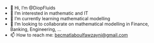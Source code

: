 - 👋 Hi, I’m @DiopFluids
- 👀 I’m interested in mathematic and IT
- 🌱 I’m currently learning mathematical modelling 
- 💞️ I’m looking to collaborate on mathematical modelling in Finance, Banking, Engineering, ...
- 📫 How to reach me: becmatlaboulfawzayni@gmail.com


<!---
DiopFluids/DiopFluids is a ✨ special ✨ repository because its `README.md` (this file) appears on your GitHub profile.
You can click the Preview link to take a look at your changes.
--->
